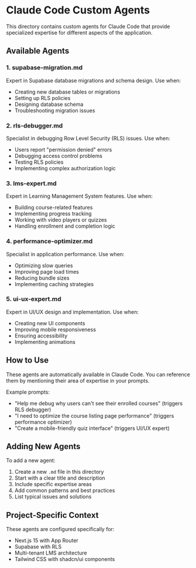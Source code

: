 # Claude Code Custom Agents

This directory contains custom agents for Claude Code that provide specialized expertise for different aspects of the application.

## Available Agents

### 1. **supabase-migration.md**
Expert in Supabase database migrations and schema design. Use when:
- Creating new database tables or migrations
- Setting up RLS policies
- Designing database schema
- Troubleshooting migration issues

### 2. **rls-debugger.md**
Specialist in debugging Row Level Security (RLS) issues. Use when:
- Users report "permission denied" errors
- Debugging access control problems
- Testing RLS policies
- Implementing complex authorization logic

### 3. **lms-expert.md**
Expert in Learning Management System features. Use when:
- Building course-related features
- Implementing progress tracking
- Working with video players or quizzes
- Handling enrollment and completion logic

### 4. **performance-optimizer.md**
Specialist in application performance. Use when:
- Optimizing slow queries
- Improving page load times
- Reducing bundle sizes
- Implementing caching strategies

### 5. **ui-ux-expert.md**
Expert in UI/UX design and implementation. Use when:
- Creating new UI components
- Improving mobile responsiveness
- Ensuring accessibility
- Implementing animations

## How to Use

These agents are automatically available in Claude Code. You can reference them by mentioning their area of expertise in your prompts.

Example prompts:
- "Help me debug why users can't see their enrolled courses" (triggers RLS debugger)
- "I need to optimize the course listing page performance" (triggers performance optimizer)
- "Create a mobile-friendly quiz interface" (triggers UI/UX expert)

## Adding New Agents

To add a new agent:
1. Create a new `.md` file in this directory
2. Start with a clear title and description
3. Include specific expertise areas
4. Add common patterns and best practices
5. List typical issues and solutions

## Project-Specific Context

These agents are configured specifically for:
- Next.js 15 with App Router
- Supabase with RLS
- Multi-tenant LMS architecture
- Tailwind CSS with shadcn/ui components